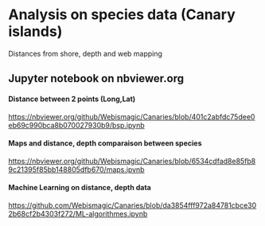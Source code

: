# Analysis on species data (Canary islands)

Distances from shore, depth and web mapping

## Jupyter notebook on nbviewer.org

#### Distance between 2 points (Long,Lat)
https://nbviewer.org/github/Webismagic/Canaries/blob/401c2abfdc75dee0eb69c990bca8b070027930b9/bsp.ipynb

#### Maps and distance, depth comparaison between species

https://nbviewer.org/github/Webismagic/Canaries/blob/6534cdfad8e85fb89c21395f85bb148805dfb670/maps.ipynb

#### Machine Learning on distance, depth data

https://github.com/Webismagic/Canaries/blob/da3854fff972a84781cbce302b68cf2b4303f272/ML-algorithmes.ipynb
